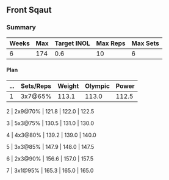 ## Front Sqaut

### Summary

Weeks | Max | Target INOL | Max Reps | Max Sets
--- | --- | --- | --- | ---
6 | 174 | 0.6 | 10 | 6

#### Plan

 ... | Sets/Reps | Weight | Olympic | Power
--- | --- | --- | --- | ---
1 | 3x7@65% | 113.1 | 113.0 | 112.5

2 | 2x9@70% | 121.8 | 122.0 | 122.5

3 | 5x3@75% | 130.5 | 131.0 | 130.0

4 | 4x3@80% | 139.2 | 139.0 | 140.0

5 | 3x3@85% | 147.9 | 148.0 | 147.5

6 | 2x3@90% | 156.6 | 157.0 | 157.5

7 | 3x1@95% | 165.3 | 165.0 | 165.0

